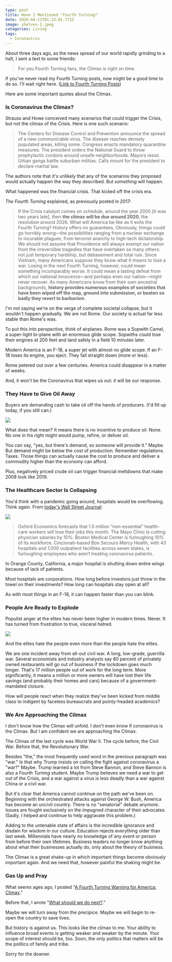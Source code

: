```yaml
---
type: post
title: Have I Mentioned 'Fourth Turning?'
date: 2020-04-21T01:23:01.771Z
image: shelves-1.jpeg
categories: Living
tags:
  - Coronavirus
---
```

About three days ago, as the news spread of our world rapidly grinding to a halt, I sent a text to some friends:

> For you Fourth Turning fans, the Climax is right on time.

If you've never read my Fourth Turning posts, now might be a good time to do so. I'll wait right here. ([Link to Fourth Turning Posts](https://www.hennessysview.com/tags/the-fourth-turning/)) 

Here are some important quotes about the Climax.

### Is Coronavirus the Climax?

Strauss and Howe conceived many scenarios that could trigger the Crisis, but not the climax of the Crisis. Here is one such scenario:

> The Centers for Disease Control and Prevention announce the spread of a new communicable virus. The disease reaches densely populated areas, killing some. Congress enacts mandatory quarantine measures. The president orders the National Guard to throw prophylactic cordons around unsafe neighborhoods. Mayors resist. Urban gangs battle suburban militias. Calls mount for the president to declare martial law.

The authors note that it's unlikely that any of the scenarios they proposed would actually happen the way they described. But *something* will happen. 

What happened was the financial crisis. That kicked off the crisis era. 

*The Fourth Turning* explained, as previously posted in 2017:

> If the Crisis catalyst comes on schedule, around the year 2005 [it was two years late], then **the climax will be due around 2020**, the resolution around 2026. What will America be like as it exits the Fourth Turning? History offers no guarantees. Obviously, things could go horribly wrong—the possibilities ranging from a nuclear exchange to incurable plagues, from terrorist anarchy to high-tech dictatorship. We should not assume that Providence will always exempt our nation from the irreversible tragedies that have overtaken so many others: not just temporary hardship, but debasement and total ruin. Since Vietnam, many Americans suppose they know what it means to lose a war. Losing in the next Fourth Turning, however, could mean something incomparably worse. It could mean a lasting defeat from which our national innocence—and perhaps even our nation—might never recover. As many Americans know from their own ancestral backgrounds, **history provides numerous examples of societies that have been wiped off the map, ground into submission, or beaten so badly they revert to barbarism**.

I'm not saying we're on the verge of complete societal collapse, but it wouldn't happen gradually. We are not Rome. Our society is actual far less stable than Rome's was. 

To put this into perspective, think of airplanes. Rome was a Sopwith Camel, a super-light bi-plane with an enormous glide scope. Sopwiths could lose their engines at 200 feet and land safely in a field 10 minutes later. 

Modern America is an F-18, a super jet with almost no glide scope. If an F-18 loses its engine, you eject. They fall straight down (more or less). 

Rome petered out over a few centuries. America could disappear in a matter of weeks. 

And, it won't be the Coronavirus that wipes us out: it will be our response. 

### They Have to Give Oil Away

Buyers are demanding cash to take oil off the hands of producers. (I'd fill up today, if you still can.)

![](/images/oil-glut.png)

What does that mean? It means there is no incentive to produce oil. None. No one in his right might would pump, refine, or deliver oil. 

You can say, "yes, but there's demand, so someone will provide it." Maybe. But demand might be below the cost of production. Remember regulations. Taxes. Those things can actually cause the cost to produce and deliver a commodity higher than the economy can afford.

Plus, negatively priced crude oil can trigger financial meltdowns that make 2008 look like 2019. 

### The Healthcare Sector Is Collapsing

You'd think with a pandemic going around, hospitals would be overflowing. Think again. From [today's Wall Street Journal](https://www.wsj.com/articles/sending-hospitals-into-bankruptcy-11587326607?mod=hp_opin_pos_2):

![](/images/hospital-crash.png)

> Oxford Economics forecasts that 1.5 million “non-essential” health-care workers will lose their jobs this month. The Mayo Clinic is cutting physician salaries by 10%. Boston Medical Center is furloughing 10% of its workforce. Cincinnati-based Bon Secours Mercy Health, with 43 hospitals and 1,000 outpatient facilities across seven states, is furloughing employees who aren’t treating coronavirus patients.

In Orange County, California, a major hospital is shutting down entire wings because of lack of patients. 

Most hospitals are corporations. How long before investors just throw in the towel on their investments? How long can hospitals stay open at all? 

As with most things in an F-18, it can happen faster than you can blink. 

### People Are Ready to Explode

Populist anger at the elites has never been higher in modern times. Never. It has turned from frustration to true, visceral hatred.

![](/images/lockdown-protest.jpg) 

And the elites hate the people even more than the people hate the elites. 

We are one incident away from all-out civil war. A long, low-grade, guerrilla war. Several economists and industry analysts say 80 percent of privately owned restaurants will go out of business if the lockdown goes much longer. That's 17 million people out of work for the long term. More significantly, it means a million or more owners will have lost their life savings (and probably their homes and cars) because of a government-mandated closure. 

How will people react when they realize they've been kicked from middle class to indigent by faceless bureaucrats and pointy-headed academics? 

### We Are Approaching the Climax

I don't know how the Climax will unfold. I don't even know if coronavirus is the Climax. But I am confident we are approaching the Climax. 

The Climax of the last cycle was World War II. The cycle before, the Civil War. Before that, the Revolutionary War.

Besides "the," the most frequently used word in the previous paragraph was "war." Is that why Trump insists on calling the fight against coronavirus a "war?" Maybe. Trump learned a lot from Steve Bannon, and Steve Bannon is also a *Fourth Turning* student. Maybe Trump believes we need a war to get out of the Crisis, and a war against a virus is less deadly than a war against China or a civil war. 

But it's clear that America cannot continue on the path we've been on. Beginning with the orchestrated attacks against George W. Bush, America has become an uncivil country. There is no "senatorial" debate anymore. Issues are fought exclusively on the impugned character of their advocates. (Sadly, I helped and continue to help aggravate this problem.) 

Adding to the untenable state of affairs is the incredible ignorance and disdain for wisdom in our culture. Education rejects everything older than last week. Millennials have nearly no knowledge of any event or person from before their own lifetimes. Business leaders no longer know anything about what their businesses actually do, only about the theory of business. 

The Climax is a great shake-up in which important things become obviously important again. And we need that, however painful the shaking might be. 

### Gas Up and Pray

What seems ages ago, I posted "[A Fourth Turning Warning for America: Climax](https://www.hennessysview.com/posts/2019/a-fourth-turning-warning-for-america/)." 

Before that, I wrote "[What should we do next?](https://www.hennessysview.com/2018/08/10/what-should-we-do-next/)." 

Maybe we will turn away from the precipice. Maybe we will begin to re-open the country to save lives. 

But history is against us. This looks like the climax to me. Your ability to influence broad events is getting weaker and weaker by the minute. Your scope of interest should be, too. Soon, the only politics that matters will be the politics of family and tribe. 

Sorry for the downer.





